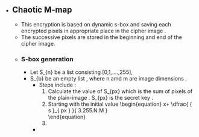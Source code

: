 - ## Chaotic M-map
	- This encryption is based on dynamic s-box and saving each encrypted pixels in appropriate place in the cipher image .
	- The successive pixels are stored in the beginning and end of the cipher image.
	- ### S-box generation
		- Let S_{n} be a list consisting [0,1,....,255],
		- S_{b} be an empty list , where n amd m are image dimensions .
			- Steps include : 
			  1. Calculate the value of S_{px} which is the sum of pixels of the plain-image . S_{px} is the secret key . 
			  2. Starting with the initial value 
			  \begin{equation}
			  x+ \dfrac{  { s  }_{ px  }    }{ 3.255.N.M  }   
			  \end{equation}
			  3.
			-